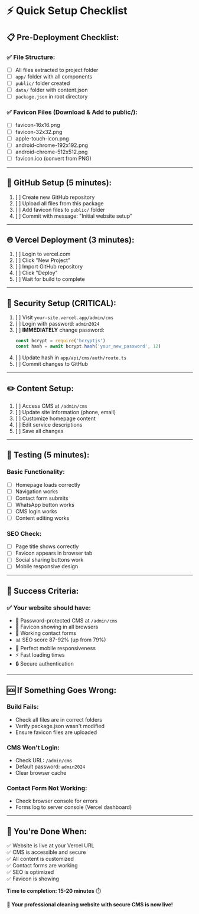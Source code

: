 
# ⚡ Quick Setup Checklist

## 📋 **Pre-Deployment Checklist:**

### ✅ **File Structure:**
- [ ] All files extracted to project folder
- [ ] `app/` folder with all components
- [ ] `public/` folder created
- [ ] `data/` folder with content.json
- [ ] `package.json` in root directory

### ✅ **Favicon Files (Download & Add to public/):**
- [ ] favicon-16x16.png
- [ ] favicon-32x32.png  
- [ ] apple-touch-icon.png
- [ ] android-chrome-192x192.png
- [ ] android-chrome-512x512.png
- [ ] favicon.ico (convert from PNG)

---

## 🚀 **GitHub Setup (5 minutes):**

1. [ ] Create new GitHub repository
2. [ ] Upload all files from this package
3. [ ] Add favicon files to `public/` folder
4. [ ] Commit with message: "Initial website setup"

---

## 🌐 **Vercel Deployment (3 minutes):**

1. [ ] Login to vercel.com
2. [ ] Click "New Project"
3. [ ] Import GitHub repository
4. [ ] Click "Deploy"
5. [ ] Wait for build to complete

---

## 🔑 **Security Setup (CRITICAL):**

1. [ ] Visit `your-site.vercel.app/admin/cms`
2. [ ] Login with password: `admin2024`
3. [ ] **IMMEDIATELY** change password:
   ```javascript
   const bcrypt = require('bcryptjs')
   const hash = await bcrypt.hash('your_new_password', 12)
   ```
4. [ ] Update hash in `app/api/cms/auth/route.ts`
5. [ ] Commit changes to GitHub

---

## ✏️ **Content Setup:**

1. [ ] Access CMS at `/admin/cms`
2. [ ] Update site information (phone, email)
3. [ ] Customize homepage content
4. [ ] Edit service descriptions
5. [ ] Save all changes

---

## 🧪 **Testing (5 minutes):**

### **Basic Functionality:**
- [ ] Homepage loads correctly
- [ ] Navigation works
- [ ] Contact form submits
- [ ] WhatsApp button works
- [ ] CMS login works
- [ ] Content editing works

### **SEO Check:**
- [ ] Page title shows correctly
- [ ] Favicon appears in browser tab
- [ ] Social sharing buttons work
- [ ] Mobile responsive design

---

## 🎯 **Success Criteria:**

### ✅ **Your website should have:**
- 🔐 Password-protected CMS at `/admin/cms`
- 📱 Favicon showing in all browsers
- 📝 Working contact forms
- 📊 SEO score 87-92% (up from 79%)
- 📱 Perfect mobile responsiveness
- ⚡ Fast loading times
- 🔒 Secure authentication

---

## 🆘 **If Something Goes Wrong:**

### **Build Fails:**
- Check all files are in correct folders
- Verify package.json wasn't modified
- Ensure favicon files are uploaded

### **CMS Won't Login:**
- Check URL: `/admin/cms` 
- Default password: `admin2024`
- Clear browser cache

### **Contact Form Not Working:**
- Check browser console for errors
- Forms log to server console (Vercel dashboard)

---

## 🎉 **You're Done When:**

✅ Website is live at your Vercel URL  
✅ CMS is accessible and secure  
✅ All content is customized  
✅ Contact forms are working  
✅ SEO is optimized  
✅ Favicon is showing  

**Time to completion: 15-20 minutes** ⏱️

**🚀 Your professional cleaning website with secure CMS is now live!**
